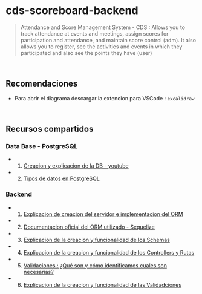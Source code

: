 # cds-scoreboard-backend

> Attendance and Score Management System - CDS : Allows you to track attendance at events and meetings, assign scores for participation and attendance, and maintain score control (adm). It also allows you to register, see the activities and events in which they participated and also see the points they have (user)

<br>

## Recomendaciones

- Para abrir el diagrama descargar la extencion para VSCode : `excalidraw`

<br>

## Recursos compartidos

### Data Base - PostgreSQL

- 1. [Creacion y explicacion de la DB - youtube](https://youtu.be/UZ1dtuib7Lc)
- 2. [Tipos de datos en PostgreSQL](https://www.postgresql.org/docs/current/datatype.html)

### Backend

- 1. [Explicacion de creacion del servidor e implementacion del ORM](https://youtu.be/XCr9noiFGvw)
- 2. [Documentacion oficial del ORM utilizado - Sequelize](https://sequelize.org/docs/v6/getting-started/)
- 3. [Explicacion de la creacion y funcionalidad de los Schemas](https://youtu.be/ByrCkm3n-Dc)
- 4. [Explicacion de la creacion y funcionalidad de los Controllers y Rutas]()
- 5. [Validaciones : ¿Qué son y cómo identificamos cuales son necesarias?]()
- 6. [Explicacion de la creacion y funcionalidad de las Validadciones]()
